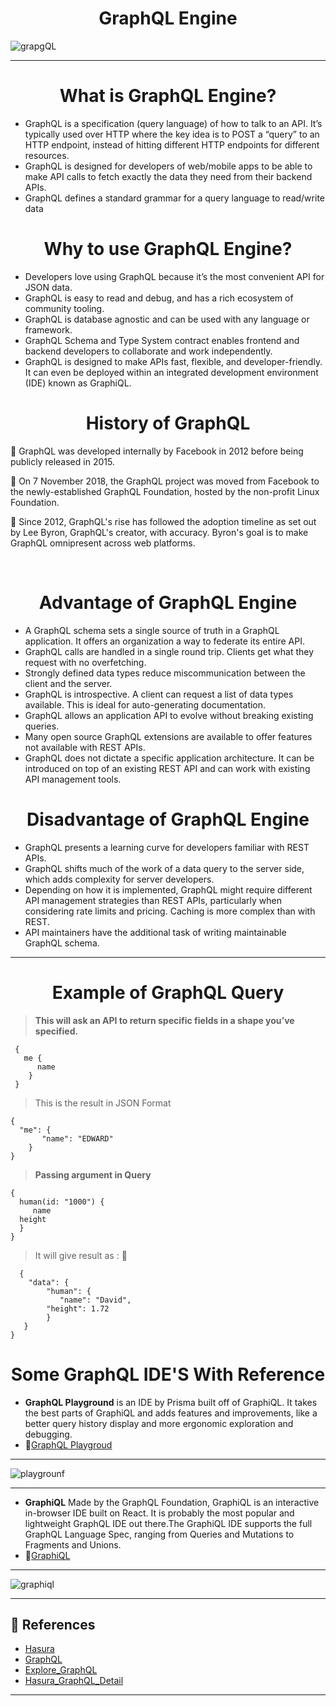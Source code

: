 <div style="text-align: center"> <h1> GraphQL Engine </div>


![grapgQL](https://user-images.githubusercontent.com/85052879/136842612-d3f20e65-1f0f-498a-ac2c-0d9dbbea6dfc.jpeg)
<hr>

<div style="text-align: center"> <h1> What is GraphQL Engine? </h1> </div>

- GraphQL is a specification (query language) of how to talk to an API. It’s typically used over HTTP where the key idea is to POST a “query” to an HTTP endpoint, instead of hitting different HTTP endpoints for different resources.
- GraphQL is designed for developers of web/mobile apps to be able to make API calls to fetch exactly the data they need from their backend APIs.
- GraphQL defines a standard grammar for a query language to read/write data

<div style="text-align: center"> <h1> Why to use GraphQL Engine? </h1> </div>

- Developers love using GraphQL because it’s the most convenient API for JSON data.
- GraphQL is easy to read and debug, and has a rich ecosystem of community tooling.
- GraphQL is database agnostic and can be used with any language or framework.
- GraphQL Schema and Type System contract enables frontend and backend developers to collaborate and work independently.
- GraphQL is designed to make APIs fast, flexible, and developer-friendly. It can even be deployed within an integrated development environment (IDE) known as GraphiQL.

<div style="text-align: center"> <h1> History of GraphQL </h1> </div>

:calendar: GraphQL was developed internally by Facebook in 2012 before     being publicly released in 2015.

:calendar:  On 7 November 2018, the GraphQL project was moved from Facebook to the newly-established GraphQL Foundation, hosted by the non-profit Linux Foundation.

:calendar: Since 2012, GraphQL's rise has followed the adoption timeline as set out by Lee Byron, GraphQL's creator, with accuracy. Byron's goal is to make GraphQL omnipresent across web platforms.

&nbsp;
<div style="text-align: center"> <h1> Advantage of GraphQL Engine </h1> </div>

- A GraphQL schema sets a single source of truth in a GraphQL application. It offers an organization a way to federate its entire API.
- GraphQL calls are handled in a single round trip. Clients get what they request with no overfetching.
- Strongly defined data types reduce miscommunication between the client and the server. 
- GraphQL is introspective. A client can request a list of data types available. This is ideal for auto-generating documentation.
- GraphQL allows an application API to evolve without breaking existing queries.
- Many open source GraphQL extensions are available to offer features not available with REST APIs.
- GraphQL does not dictate a specific application architecture. It can be introduced on top of an existing REST API and can work with existing API management tools.

<div style="text-align: center"> <h1> Disadvantage of GraphQL Engine </h1> </div>

- GraphQL presents a learning curve for developers familiar with REST APIs.
- GraphQL shifts much of the work of a data query to the server side, which adds complexity for server developers.
- Depending on how it is implemented, GraphQL might require different API management strategies than REST APIs, particularly when considering rate limits and pricing.
Caching is more complex than with REST.
- API maintainers have the additional task of writing maintainable GraphQL schema.

<hr>
<div style="text-align: center"> <h1> Example of GraphQL Query </h1> </div>

>**This will ask an API to return specific fields in a shape you’ve specified.**



     {
       me {
          name
        }
     }            


>This is the result in JSON Format

    {
      "me": {
           "name": "EDWARD"
        }
    }

> **Passing argument in Query**

    {
      human(id: "1000") {
         name
      height
      }
    }

> It will give result as : :pencil:

      {
        "data": {
            "human": {
               "name": "David",
            "height": 1.72
            }
       }
    }

<div style="text-align: center"> <h1> Some GraphQL IDE'S With Reference </h1> </div>

- **GraphQL Playground** is an IDE by Prisma built off of GraphiQL. It takes the best parts of GraphiQL and adds features and improvements, like a better query history display and more ergonomic exploration and debugging.
- :dart:[GraphQL Playgroud](https://www.graphqlbin.com/v2/new)
<hr>

![playgrounf](https://user-images.githubusercontent.com/85052879/136913632-27ab01f8-a4f1-40e3-83c4-d59f7a96f711.png)
<hr>

- **GraphiQL** Made by the GraphQL Foundation, GraphiQL is an interactive in-browser IDE built on React. It is probably the most popular and lightweight GraphQL IDE out there.The GraphiQL IDE supports the full GraphQL Language Spec, ranging from Queries and Mutations to Fragments and Unions.
- :dart:[GraphiQL](https://graphql.org/)
<hr>

![graphiql](https://user-images.githubusercontent.com/85052879/136914371-0c20c413-cfd9-4dae-b1b0-c68076274ed8.png)
<hr>

## :pushpin: References 

- [Hasura](https://hasura.io/blog/introducing-the-hasura-graphql-engine-8ea761efaa83/)
- [GraphQL](https://graphql.org/)
- [Explore_GraphQL](https://www.graphql.com/)
- [Hasura_GraphQL_Detail](https://hasura.io/docs/latest/graphql/core/getting-started/index.html)

<hr>